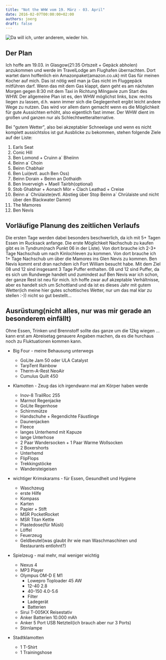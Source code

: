 ```yaml
---
title: "Not the WHW vom 19. März - 03. April"
date: 2016-02-07T00:00:00+02:00
authors: joerg
draft: false
---
```


![Da will ich, unter anderem, wieder hin.](/images/IMG_1450.JPG "Beispiel für schottische Landschaft")

## Der Plan

Ich hoffe am 19.03. in Glasgow(21:35 Ortszeit + Gepäck abholen) anzukommen und werde im TravelLodge am Flughafen übernachten. Dort wartet dann hoffenlich ein Amazonpaket(amazon.co.uk) mit Gas für meinen Kocher auf mich. Das ist nötig weil man ja Gas nicht im Fluggepäck mitführen darf. Wenn das mit dem Gas klappt, dann geht es am nächsten Morgen gegen 8:30 mit dem Taxi in Richtung Milngavie zum Start des WHW. Der allgemeine Plan ist es, den WHW möglichst links, bzw. rechts liegen zu lassen, d.h. wann immer sich die Geglegenheit ergibt leicht andere Wege zu nutzen. Das wird vor allem dann gemacht wenn es die Möglichkeit für gute Aussichten erhöht, also eigentlich fast immer. Der WHW dient im großen und ganzen nur als Schlechtwetteralternative. 

Bei "gutem Wetter", also bei akzeptabler Schneelage und wenn es nicht komplett aussichtslos ist gut Ausblicke zu bekommen, stehen folgende Ziele auf der Liste:

01. Earls Seat
02. Conic Hill
03. Ben Lomond + Cruinn a´ Bheiinn
04. Beinn a´ Choin
05. Beinn Chabhair 
06. Ben Lui(evtl. auch Ben Oss)
07. Beinn Dorain + Beinn an Dothaidh
08. Ben Inverveigh + Maell Tairbh(optional)
09. Stob Ghabhar + Aonach Mòr + Clach Leathad + Creise
10. Beinn a´ Chrùlaiste(evtl. Abstieg über Stop Beinn a´ Chrùlaiste und nicht über den Blackwater Damm)
11. The Mamores 
12. Ben Nevis

## Vorläufige Planung des zeitlichen Verlaufs

Die ersten Tage werden dabei besonders beschwerlich, da ich mit 5+ Tagen Essen im Rucksack anfange. Die erste Möglichkeit Nachschub zu kaufen gibt es in Tyndrum(nach Punkt 06 in der Liste). Von dort brauche ich 2-3+ Tage Nachschub um nach Kinlochleven zu kommen. Von dort brauche ich 1+ Tage Nachschub um über die Mamores ins Glen Nevis zu kommen. Ben Nevis kommt erst dran nachdem ich Fort William besucht habe. Mit dem Ziel 08 und 12 sind insgesamt 3 Tage Puffer enthalten. 08 und 12 sind Puffer, da es sich um Rundwege handelt und zumindest auf Ben Nevis war ich schon, der ganze Rest ist neu für mich. Ich hoffe zwar auf akzeptable Verhältnisse, aber es handelt sich um Schottland und da ist es dieses Jahr mit gutem Wetter(ich meine hier gutes schottisches Wetter, nur um das mal klar zu stellen :-)) nicht so gut bestellt...

## Ausrüstung(nicht alles, nur was mir gerade an besonderem einfällt)

Ohne Essen, Trinken und Brennstoff sollte das ganze um die 12kg wiegen ... kann erst am Abreisetag genauere Angaben machen, da es die hurchaus noch zu Fluktuationen kommen kann.

* Big Four - meine Behausung unterwegs
	- GoLite Jam 50 oder ULA Catalyst
	- TarpTent Rainbow
	- Therm-A-Rest NeoAir
	- Cumulus Quilt 450
	
* Klamotten - Zeug das ich irgendwann mal am Körper haben werde
	- Inov-8 TrailRoc 255
	- Marmot Regenjacke
	- GoLite Regenhose
	- Schirmmütze
	- Handschuhe + Regendichte Fäustlinge
	- Daunenjacken
	- Fleece
	- langes Unterhemd mit Kapuze
	- lange Unterhose
	- 2 Paar Wandersocken + 1 Paar Warme Wollsocken
	- 2 Boxershorts
	- Unterhemd
	- FlipFlops
	- Trekkingstöcke
	- Wandersteigeisen

* wichtiger Krimskarams - für Essen, Gesundheit und Hygiene
	- Waschzeug
	- erste Hilfe
	- Kompass
	- Karten
	- Papier + Stift
	- MSR PocketRocket
	- MSR Titan Kettle
	- Plastedose(für Müsli)
	- Löffel
	- Feuerzeug
	- Geldbeutel(was glaubt ihr wie man Waschmaschinen und Restaurants entlohnt?)

* Spielzeug - mal mehr, mal weniger wichtig
	- Nexus 4
	- MP3 Player
	- Olympus OM-D E M1 
		+ Lowepro Toploader 45 AW
		+ 12-40 2.8 
		+ 40-150 4.0-5.6 
		+ Filter 
		+ Ladegerät
		+ Batterien
	- Sirui T-005KX Reisestativ
	- Anker Batterien 10.000 mAh
	- Anker 5 Port USB Netzteil(ich brauch aber nur 3 Ports)
	- Stirnlampe

* Stadtklamotten
	- 1 T-Shirt
	- 1 Trainingshose

